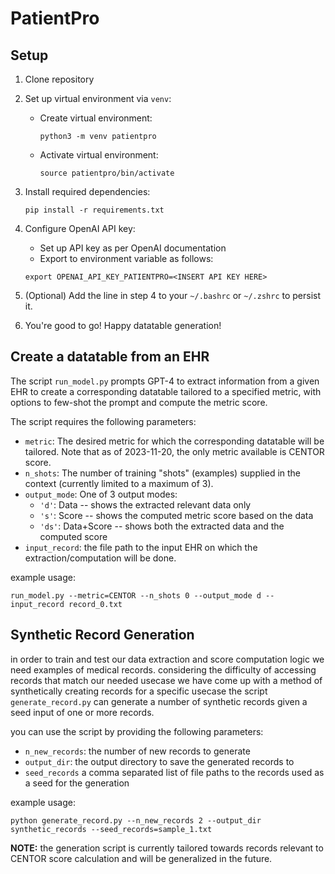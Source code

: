 # PatientPro

## Setup
1. Clone repository
2. Set up virtual environment via `venv`:
    -  Create virtual environment: 
        ```
        python3 -m venv patientpro
        ```
    - Activate virtual environment:
        ```
        source patientpro/bin/activate
        ```
3. Install required dependencies:
    ```
    pip install -r requirements.txt
    ```
4. Configure OpenAI API key:
    - Set up API key as per OpenAI documentation 
    - Export to environment variable as follows:
    ```
    export OPENAI_API_KEY_PATIENTPRO=<INSERT API KEY HERE>
    ```
5. (Optional) Add the line in step 4 to your `~/.bashrc` or `~/.zshrc` to persist it.

5. You're good to go! Happy datatable generation!

## Create a datatable from an EHR
The script `run_model.py` prompts GPT-4 to extract information from a given EHR to create a corresponding datatable tailored to a specified metric, with options to few-shot the prompt and compute the metric score. 

The script requires the following parameters:
- `metric`: The desired metric for which the corresponding datatable will be tailored. Note that as of 2023-11-20, the only metric available is CENTOR score.
- `n_shots`: The number of training "shots" (examples) supplied in the context (currently limited to a maximum of 3).
- `output_mode`: One of 3 output modes:
  - `'d'`: Data -- shows the extracted relevant data only
  - `'s'`: Score -- shows the computed metric score based on the data
  - `'ds'`: Data+Score -- shows both the extracted data and the computed score
- `input_record`: the file path to the input EHR on which the extraction/computation will be done.

example usage:
```
run_model.py --metric=CENTOR --n_shots 0 --output_mode d --input_record record_0.txt
```


## Synthetic Record Generation
in order to train and test our data extraction and score computation logic we need examples of medical records.
considering the difficulty of accessing records that match our needed usecase we have come up with a method of synthetically creating records for a specific usecase
the script `generate_record.py` can generate a number of synthetic records given a seed input of one or more records.

you can use the script by providing the following parameters:
- `n_new_records`: the number of new records to generate
- `output_dir`: the output directory to save the generated records to
- `seed_records` a comma separated list of file paths to the records used as a seed for the generation

example usage:
```
python generate_record.py --n_new_records 2 --output_dir synthetic_records --seed_records=sample_1.txt
```

**NOTE:** the generation script is currently tailored towards records relevant to CENTOR score calculation and will be generalized in the future.


